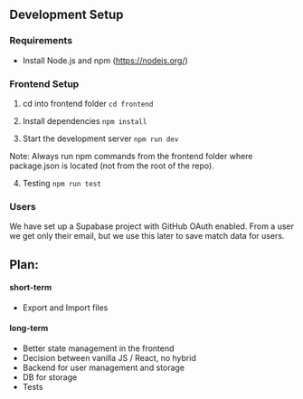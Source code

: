 ## Development Setup

### Requirements
- Install Node.js and npm (https://nodejs.org/)

### Frontend Setup
1. cd into frontend folder
  `cd frontend`

2. Install dependencies 
  `npm install`

3. Start the development server
  `npm run dev`

Note: Always run npm commands from the frontend folder where package.json is located (not from the root of the repo).

4. Testing
  `npm run test`


### Users

We have set up a Supabase project with GitHub OAuth enabled. From a user we get only their email, but we use this later to save match data for users.

## Plan:

#### short-term
- Export and Import files

#### long-term
- Better state management in the frontend
- Decision between vanilla JS / React, no hybrid
- Backend for user management and storage
- DB for storage
- Tests
